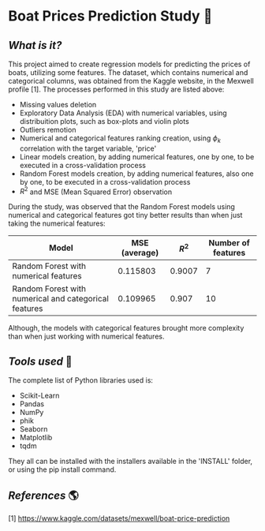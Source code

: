 # **Boat Prices Prediction Study** :speedboat:

## *What is it?*

This project aimed to create regression models for predicting the prices of boats, utilizing some features. The dataset, which contains numerical and categorical columns, was obtained from the Kaggle website, in the Mexwell profile [1]. The processes performed in this study are listed above:

- Missing values deletion
- Exploratory Data Analysis (EDA) with numerical variables, using distribuition plots, such as box-plots and violin plots
- Outliers remotion
- Numerical and categorical features ranking creation, using $\phi_k$ correlation with the target variable, 'price'
- Linear models creation, by adding numerical features, one by one, to be executed in a cross-validation process
- Random Forest models creation, by adding numerical features, also one by one, to be executed in a cross-validation process
- $R^2$ and MSE (Mean Squared Error) observation

During the study, was observed that the Random Forest models using numerical and categorical features got tiny better results than when just taking the numerical features:

| Model | MSE (average) | $R^2$ | Number of features |
| --- | --- | --- | --- |
| Random Forest with numerical features | 0.115803 | 0.9007 | 7 |
| Random Forest with numerical and categorical features | 0.109965 | 0.907 | 10 |

Although, the models with categorical features brought more complexity than when just working with numerical features.

## *Tools used* :hammer:
The complete list of Python libraries used is:
- Scikit-Learn
- Pandas
- NumPy
- phik
- Seaborn
- Matplotlib
- tqdm

They all can be installed with the installers available in the 'INSTALL' folder, or using the pip install command.

## *References* :earth_americas:

[1] https://www.kaggle.com/datasets/mexwell/boat-price-prediction